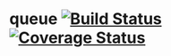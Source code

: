 # queue [![Build Status](https://travis-ci.org/firstandthird/queue.svg?branch=master)](https://travis-ci.org/firstandthird/queue) [![Coverage Status](https://coveralls.io/repos/github/firstandthird/queue/badge.svg?branch=master)](https://coveralls.io/github/firstandthird/queue?branch=master)
